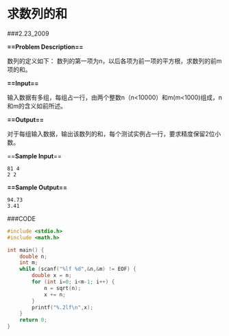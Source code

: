 # 求数列的和

###2.23_2009

**==Problem Description==**

数列的定义如下：
数列的第一项为n，以后各项为前一项的平方根，求数列的前m项的和。

 **==Input==**

输入数据有多组，每组占一行，由两个整数n（n<10000）和m(m<1000)组成，n和m的含义如前所述。

 **==Output==**

对于每组输入数据，输出该数列的和，每个测试实例占一行，要求精度保留2位小数。

 ==**Sample Input**==

```
81 4
2 2
```

 **==Sample Output==**

```
94.73
3.41
```



###CODE

```C
#include <stdio.h>
#include <math.h>

int main() {
    double n;
    int m;
    while (scanf("%lf %d",&n,&m) != EOF) {
        double x = n;
        for (int i=0; i<m-1; i++) {
            n = sqrt(n);
            x += n;
        }
        printf("%.2lf\n",x);
    }
    return 0;
}
```

